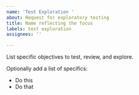 ```yaml
---
name: 'Test Exploration '
about: Request for exploratory testing
title: Name reflecting the focus
labels: test exploration
assignees: ''

---
```


List specific objectives to test, review, and explore. 

Optionally add a list of specifics:
  * Do this
  * Do that
